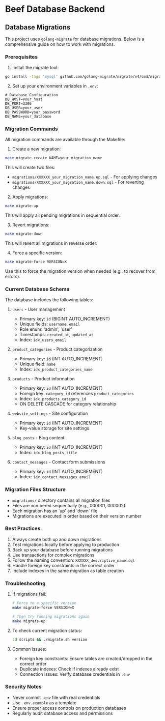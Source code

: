 # Beef Database Backend

## Database Migrations

This project uses `golang-migrate` for database migrations. Below is a comprehensive guide on how to work with migrations.

### Prerequisites

1. Install the migrate tool:
```bash
go install -tags 'mysql' github.com/golang-migrate/migrate/v4/cmd/migrate@latest
```

2. Set up your environment variables in `.env`:
```env
# Database Configuration
DB_HOST=your_host
DB_PORT=3306
DB_USER=your_user
DB_PASSWORD=your_password
DB_NAME=your_database
```

### Migration Commands

All migration commands are available through the Makefile:

1. Create a new migration:
```bash
make migrate-create NAME=your_migration_name
```
This will create two files:
- `migrations/XXXXXX_your_migration_name.up.sql` - For applying changes
- `migrations/XXXXXX_your_migration_name.down.sql` - For reverting changes

2. Apply migrations:
```bash
make migrate-up
```
This will apply all pending migrations in sequential order.

3. Revert migrations:
```bash
make migrate-down
```
This will revert all migrations in reverse order.

4. Force a specific version:
```bash
make migrate-force VERSION=X
```
Use this to force the migration version when needed (e.g., to recover from errors).

### Current Database Schema

The database includes the following tables:

1. `users` - User management
   - Primary key: `id` (BIGINT AUTO_INCREMENT)
   - Unique fields: `username`, `email`
   - Role enum: 'admin', 'user'
   - Timestamps: `created_at`, `updated_at`
   - Index: `idx_users_email`

2. `product_categories` - Product categorization
   - Primary key: `id` (INT AUTO_INCREMENT)
   - Unique field: `name`
   - Index: `idx_product_categories_name`

3. `products` - Product information
   - Primary key: `id` (INT AUTO_INCREMENT)
   - Foreign key: `category_id` references `product_categories`
   - Index: `idx_products_category_id`
   - ON DELETE CASCADE for category relationship

4. `website_settings` - Site configuration
   - Primary key: `id` (INT AUTO_INCREMENT)
   - Key-value storage for site settings

5. `blog_posts` - Blog content
   - Primary key: `id` (INT AUTO_INCREMENT)
   - Index: `idx_blog_posts_title`

6. `contact_messages` - Contact form submissions
   - Primary key: `id` (INT AUTO_INCREMENT)
   - Index: `idx_contact_messages_email`

### Migration Files Structure

- `migrations/` directory contains all migration files
- Files are numbered sequentially (e.g., 000001, 000002)
- Each migration has an 'up' and 'down' file
- Migrations are executed in order based on their version number

### Best Practices

1. Always create both up and down migrations
2. Test migrations locally before applying to production
3. Back up your database before running migrations
4. Use transactions for complex migrations
5. Follow the naming convention: `XXXXXX_descriptive_name.sql`
6. Handle foreign key constraints in the correct order
7. Include indexes in the same migration as table creation

### Troubleshooting

1. If migrations fail:
   ```bash
   # Force to a specific version
   make migrate-force VERSION=X
   
   # Then try running migrations again
   make migrate-up
   ```

2. To check current migration status:
   ```bash
   cd scripts && ./migrate.sh version
   ```

3. Common issues:
   - Foreign key constraints: Ensure tables are created/dropped in the correct order
   - Duplicate indexes: Check if indexes already exist
   - Connection issues: Verify database credentials in `.env`

### Security Notes

- Never commit `.env` file with real credentials
- Use `.env.example` as a template
- Ensure proper access controls on production databases
- Regularly audit database access and permissions
